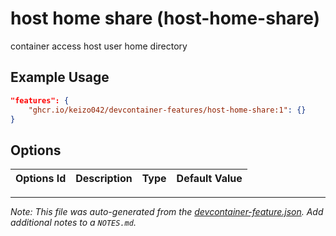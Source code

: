 
# host home share (host-home-share)

container access host user home directory

## Example Usage

```json
"features": {
    "ghcr.io/keizo042/devcontainer-features/host-home-share:1": {}
}
```

## Options

| Options Id | Description | Type | Default Value |
|-----|-----|-----|-----|




---

_Note: This file was auto-generated from the [devcontainer-feature.json](devcontainer-feature.json).  Add additional notes to a `NOTES.md`._
